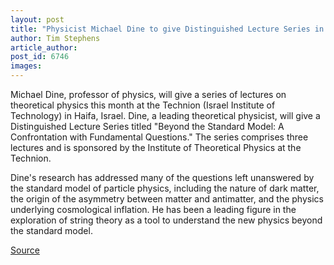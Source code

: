```yaml
---
layout: post
title: "Physicist Michael Dine to give Distinguished Lecture Series in Israel"
author: Tim Stephens
article_author: 
post_id: 6746
images:
---
```


<a name="content" id="content"></a>
<p>
  Michael Dine, professor of physics, will give a series of lectures on theoretical physics this month at the Technion (Israel Institute of Technology) in Haifa, Israel. Dine, a leading theoretical physicist, will give a Distinguished Lecture Series titled "Beyond the Standard Model: A Confrontation with Fundamental Questions." The series comprises three lectures and is sponsored by the Institute of Theoretical Physics at the Technion.
</p>
<p>
  Dine's research has addressed many of the questions left unanswered by the standard model of particle physics, including the nature of dark matter, the origin of the asymmetry between matter and antimatter, and the physics underlying cosmological inflation. He has been a leading figure in the exploration of string theory as a tool to understand the new physics beyond the standard model.
</p>
<p><a href="http://www1.ucsc.edu/currents/05-06/03-13/dine.asp" title="Permalink to dine">Source</a></p>
